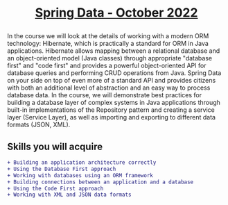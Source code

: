 # <p align="center">  **[Spring Data - October 2022](https://softuni.bg/trainings/3852/spring-data-october-2022)** </p>

In the course we will look at the details of working with a modern ORM technology: 
Hibernate, which is practically a standard for ORM in Java applications. 
Hibernate allows mapping between a relational database and an object-oriented model (Java classes) 
through appropriate "database first" and "code first" and provides a powerful object-oriented API for database queries and performing CRUD operations from Java. 
Spring Data on your side on top of even more of a standard API and provides citizens with both an additional level of abstraction and an easy way to process database data. 
In the course, we will demonstrate best practices for building a database layer of complex systems in Java applications 
through built-in implementations of the Repository pattern and creating a service layer (Service Layer), 
as well as importing and exporting to different data formats (JSON, XML).


 ## **Skills you will acquire**
 
```diff
+ Building an application architecture correctly
+ Using the Database First approach
+ Working with databases using an ORM framework
+ Building connections between an application and a database
+ Using the Code First approach
+ Working with XML and JSON data formats
```
